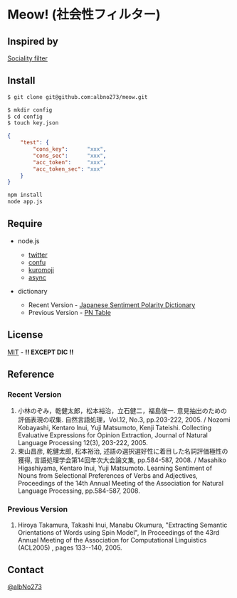 # Meow! (社会性フィルター)

## Inspired by
[Sociality filter](https://twitter.com/sh4869sh/status/767244989503901696)  

## Install
```sh
$ git clone git@github.com:albno273/meow.git
```
```sh
$ mkdir config
$ cd config
$ touch key.json
```
```json
{
    "test": {
        "cons_key":      "xxx",
        "cons_sec":      "xxx",
        "acc_token":     "xxx",
        "acc_token_sec": "xxx"
    }
}
```
```sh
npm install
node app.js
```

## Require

- node.js
    - [twitter](https://www.npmjs.com/package/twitter)  
    - [confu](https://www.npmjs.com/package/confu)
    - [kuromoji](https://www.npmjs.com/package/kuromoji)
    - [async](https://www.npmjs.com/package/async)

- dictionary
    - Recent Version - [Japanese Sentiment Polarity Dictionary ](http://www.cl.ecei.tohoku.ac.jp/index.php?Open%20Resources%2FJapanese%20Sentiment%20Polarity%20Dictionary)
    - Previous Version - [PN Table](http://www.lr.pi.titech.ac.jp/~takamura/pndic_ja.html)

## License
[MIT](https://github.com/tcnksm/tool/blob/master/LICENCE) - <b>!! EXCEPT DIC !!</b>

## Reference
### Recent Version
1. 小林のぞみ，乾健太郎，松本裕治，立石健二，福島俊一. 意見抽出のための評価表現の収集. 自然言語処理，Vol.12, No.3, pp.203-222, 2005. / Nozomi Kobayashi, Kentaro Inui, Yuji Matsumoto, Kenji Tateishi. Collecting Evaluative Expressions for Opinion Extraction, Journal of Natural Language Processing 12(3), 203-222, 2005.
1. 東山昌彦, 乾健太郎, 松本裕治, 述語の選択選好性に着目した名詞評価極性の獲得, 言語処理学会第14回年次大会論文集, pp.584-587, 2008. / Masahiko Higashiyama, Kentaro Inui, Yuji Matsumoto. Learning Sentiment of Nouns from Selectional Preferences of Verbs and Adjectives, Proceedings of the 14th Annual Meeting of the Association for Natural Language Processing, pp.584-587, 2008.

### Previous Version
1. Hiroya Takamura, Takashi Inui, Manabu Okumura,
"Extracting Semantic Orientations of Words using Spin Model", In Proceedings of the 43rd Annual Meeting of the Association for Computational Linguistics (ACL2005) , pages 133--140, 2005. 

## Contact
[@albNo273](https://twitter.com/albNo273)
